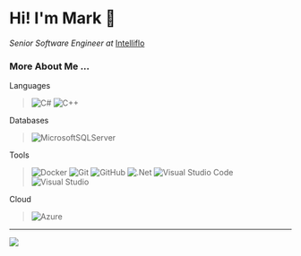 # Hi! I'm Mark :wave:
*Senior Software Engineer at* [Intelliflo](https://www.intelliflo.com/uk)

### More About Me ...

Languages
> ![C#](https://img.shields.io/badge/c%23-%23239120.svg?style=flat-square&logo=c-sharp&logoColor=white)
![C++](https://img.shields.io/badge/c++-%2300599C.svg?style=flat-square&logo=c%2B%2B&logoColor=white)

Databases
> ![MicrosoftSQLServer](https://img.shields.io/badge/Microsoft%20SQL%20Sever-CC2927?style=flat-square&logo=microsoft%20sql%20server&logoColor=white)

Tools
> ![Docker](https://img.shields.io/badge/-Docker-black?style=flat-square&logo=docker)
![Git](https://img.shields.io/badge/git-%23F05033.svg?style=flat-square&logo=git&logoColor=white)
![GitHub](https://img.shields.io/badge/github-%23121011.svg?style=flat-square&logo=github&logoColor=white)
![.Net](https://img.shields.io/badge/.NET-5C2D91?style=flat-square&logo=.net&logoColor=white)
![Visual Studio Code](https://img.shields.io/badge/Visual%20Studio%20Code-0078d7.svg?style=flat-square&logo=visual-studio-code&logoColor=white)
![Visual Studio](https://img.shields.io/badge/Visual%20Studio-5C2D91.svg?style=flat-square&logo=visual-studio&logoColor=white)

Cloud
> ![Azure](https://img.shields.io/badge/azure-%230072C6.svg?style=flat-square&logo=azure-devops&logoColor=white)

---

<a href="www.linkedin.com/in/mark-harding44">
  <img src="https://img.shields.io/badge/linkedin-%230077B5.svg?style=flat-square&logo=linkedin&logoColor=white" />
</a>
